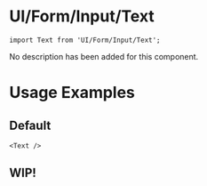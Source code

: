 # UI/Form/Input/Text

```tsx
import Text from 'UI/Form/Input/Text';
```

No description has been added for this component.

# Usage Examples

## Default

```tsx
<Text />
```

## WIP!
